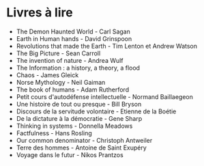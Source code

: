 # Livres à lire

- The Demon Haunted World - Carl Sagan
- Earth in Human hands - David Grinspoon
- Revolutions that made the Earth - Tim Lenton et Andrew Watson
- The Big Picture - Sean Carroll
- The invention of nature - Andrea Wulf
- The Information : a history, a theory, a flood
- Chaos - James Gleick
- Norse Mythology - Neil Gaiman
- The book of humans - Adam Rutherford
- Petit cours d'autodéfense intellectuelle - Normand Baillaegeon
- Une histoire de tout ou presque - Bill Bryson
- Discours de la servitude volontaire - Etienne de la Boétie
- De la dictature à la démocratie - Gene Sharp
- Thinking in systems - Donnella Meadows
- Factfulness - Hans Rosling
- Our common denominator - Christoph Antweiler
- Terre des hommes - Antoine de Saint Exupéry
- Voyage dans le futur - Nikos Prantzos
